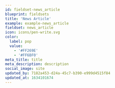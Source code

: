 ```yaml
---
id: fieldset-news_article
blueprint: fieldsets
title: 'News Article'
example: example-news_article
fieldset: news_article
icon: icons/pen-write.svg
color:
  label: pop
  value:
    - '#FF269E'
    - '#FF6BF0'
meta_title: title
meta_description: description
social_image: site
updated_by: 7182a453-d24a-45c7-b390-e999d4515f84
updated_at: 1634101674
---
```


